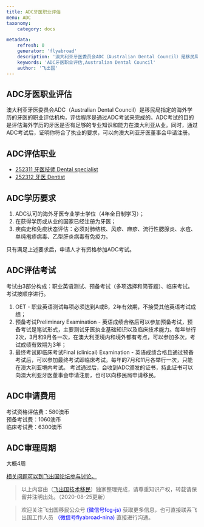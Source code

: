 ```yaml
---
title: ADC牙医职业评估
menu: ADC
taxonomy:
    category: docs

metadata:
    refresh: 0
    generator: 'flyabroad'
    description: '澳大利亚牙医委员会ADC（Australian Dental Council）是移民局指定的海外学历的牙医的职业评估机构，评估程序是通过ADC考试来完成的。ADC考试的目的是评估海外学历的牙医是否有足够的专业知识和能力在澳大利亚从业。同时，通过ADC考试后，证明你符合了执业的要求，可以向澳大利亚牙医董事会申请注册。'
    keywords: 'ADC牙医职业评估,Australian Dental Council'
    author: '飞出国'
---
```


## ADC牙医职业评估 ##

澳大利亚牙医委员会ADC（Australian Dental Council）是移民局指定的海外学历的牙医的职业评估机构，评估程序是通过ADC考试来完成的。ADC考试的目的是评估海外学历的牙医是否有足够的专业知识和能力在澳大利亚从业。同时，通过ADC考试后，证明你符合了执业的要求，可以向澳大利亚牙医董事会申请注册。

## ADC评估职业 ##

- [252311	牙医技师	Dental specialist ](http://anzsco.cgvisa.com/252311)
- [252312	牙医	Dentist ](http://anzsco.cgvisa.com/252311)

## ADC学历要求 ##

1. ADC认可的海外牙医专业学士学位（4年全日制学习）；
2. 在获得学历或从业的国家已经注册为牙医；
3. 疾病史和免疫状态评估：必须对肺结核、风疹、麻疹、流行性腮腺炎、水痘、单纯疱疹病毒、乙型肝炎病毒有免疫力。

只有满足上述要求后，申请人才有资格参加ADC考试。

## ADC评估考试 ##

考试由3部分构成：职业英语测试、预备考试（多项选择和简答题）、临床考试。考试按顺序进行。

1. OET - 职业英语测试每项必须达到A或B，2年有效期，不接受其他英语考试成绩；
2. 预备考试Preliminary Examination - 英语成绩合格后可以参加预备考试，预备考试是笔试形式，主要测试牙医执业基础知识以及临床技术能力。每年举行2次，3月和9月各一次，在澳大利亚境内和境外都有考点，可以参加多次，考试成绩有效期为3年；
3. 最终考试即临床考试Final (clinical) Examination - 英语成绩合格且通过预备考试后，可以参加最终考试即临床考试。每年的7月和11月各举行一次，只能在澳大利亚境内考试。
考试通过后，会收到ADC颁发的证书，持此证书可以向澳大利亚牙医董事会申请注册，也可以向移民局申请移民。

## ADC申请费用 ##

考试资格评估费：580澳币  
预备考试费：1060澳币  
临床考试费：6300澳币

## ADC审理周期 ##

大概4周

[相关问题可以到飞出国论坛参与讨论。](http://bbs.fcgvisa.com/c/ass?target=_blank)

> 以上内容由（[飞出国技术移民](http://js.flyabroad.com.hk)）独家整理完成，请尊重知识产权，转载请保留并注明出处。（2020-08-25更新）

> 欢迎关注飞出国移民公众号 <font color=Blue>(微信号fcg-js)</font> 获取更多信息，也可直接联系飞出国工作人员 <font color=Blue>（微信号flyabroad-nina)</font> 直接进行沟通。